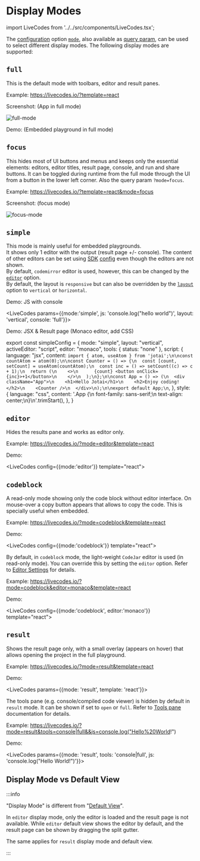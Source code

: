 # Display Modes

import LiveCodes from '../../src/components/LiveCodes.tsx';

The [configuration](../configuration/configuration-object.md) option [`mode`](../configuration/configuration-object.md#mode), also available as [query param](../configuration/query-params.md), can be used to select different display modes.
The following display modes are supported:

## `full`

This is the default mode with toolbars, editor and result panes.

Example: https://livecodes.io/?template=react

Screenshot: (App in full mode)

![full-mode](../../static/img/screenshots/focus-mode.png)

Demo: (Embedded playground in full mode)

<LiveCodes template="react"></LiveCodes>

## `focus`

This hides most of UI buttons and menus and keeps only the essential elements: editors, editor titles, result page, console, and run and share buttons. It can be toggled during runtime from the full mode through the UI from a button in the lower left corner. Also the query param `?mode=focus`.

Example: https://livecodes.io/?template=react&mode=focus

Screenshot: (focus mode)

![focus-mode](../../static/img/screenshots/focus-mode.png)

## `simple`

This mode is mainly useful for embedded playgrounds.  
It shows only 1 editor with the output (result page +/- console). The content of other editors can be set using [SDK](../sdk/index.md) [config](../configuration/configuration-object.md) even though the editors are not shown.  
By default, `codemirror` editor is used, however, this can be changed by the [`editor`](../configuration/configuration-object.md#editor) option.  
By default, the layout is `responsive` but can also be overridden by the [`layout`](../configuration/configuration-object.md#layout) option to `vertical` or `horizontal`.

Demo: JS with console

<LiveCodes params={{mode:'simple', js: 'console.log("hello world")', layout: 'vertical', console: 'full'}}></LiveCodes>

Demo: JSX & Result page (Monaco editor, add CSS)

export const simpleConfig = {
mode: "simple",
layout: "vertical",
activeEditor: "script",
editor: "monaco",
tools: { status: "none" },
script: {
language: "jsx",
content: `import { atom, useAtom } from 'jotai';\n\nconst countAtom = atom(0);\n\nconst Counter = () => {\n  const [count, setCount] = useAtom(countAtom);\n  const inc = () => setCount((c) => c + 1);\n  return (\n    <>\n      {count} <button onClick={inc}>+1</button>\n    </>\n  );\n};\n\nconst App = () => (\n  <div className="App">\n    <h1>Hello Jotai</h1>\n    <h2>Enjoy coding!</h2>\n    <Counter />\n  </div>\n);\n\nexport default App;\n`,
},
style: {
language: "css",
content: '.App {\n font-family: sans-serif;\n text-align: center;\n}\n'.trimStart(),
},
}

<LiveCodes config={simpleConfig} height="400px"></LiveCodes>

## `editor`

Hides the results pane and works as editor only.

Example: https://livecodes.io/?mode=editor&template=react

Demo:

<LiveCodes config={{mode:'editor'}} template="react"></LiveCodes>

## `codeblock`

A read-only mode showing only the code block without editor interface. On mouse-over a copy button appears that allows to copy the code. This is specially useful when embedded.

Example: https://livecodes.io/?mode=codeblock&template=react

Demo:

<LiveCodes config={{mode:'codeblock'}} template="react"></LiveCodes>

By default, in `codeblock` mode, the light-weight `CodeJar` editor is used (in read-only mode). You can override this by setting the `editor` option. Refer to [Editor Settings](./editor-settings.md#code-editor) for details.

Example: https://livecodes.io/?mode=codeblock&editor=monaco&template=react

Demo:

<LiveCodes config={{mode:'codeblock', editor:'monaco'}} template="react"></LiveCodes>

## `result`

Shows the result page only, with a small overlay (appears on hover) that allows opening the project in the full playground.

Example: https://livecodes.io/?mode=result&template=react

Demo:

<LiveCodes params={{mode: 'result', template: 'react'}}></LiveCodes>

The tools pane (e.g. console/compiled code viewer) is hidden by default in `result` mode. It can be shown if set to `open` or `full`. Refer to [Tools pane](./tools-pane.md) documentation for details.

Example: https://livecodes.io/?mode=result&tools=console|full&&js=console.log("Hello%20World!")

Demo:

<LiveCodes params={{mode: 'result', tools: 'console|full', js: 'console.log("Hello World!")'}}></LiveCodes>

## Display Mode vs Default View

:::info

"Display Mode" is different from "[Default View](./default-view.md)".

In `editor` display mode, only the editor is loaded and the result page is not available. While `editor` default view shows the editor by default, and the result page can be shown by dragging the split gutter.

The same applies for `result` display mode and default view.

:::

